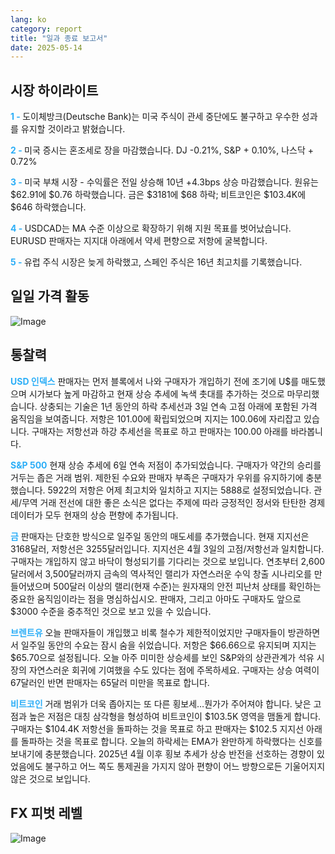 ```yaml
---
lang: ko
category: report
title: "일과 종료 보고서"
date: 2025-05-14
---
```



<h2>시장 하이라이트</h2>
<strong style="color: #2caef7;">1 - </strong> 도이체방크(Deutsche Bank)는 미국 주식이 관세 중단에도 불구하고 우수한 성과를 유지할 것이라고 밝혔습니다.

<strong style="color: #2caef7;">2 - </strong> 미국 증시는 혼조세로 장을 마감했습니다. DJ -0.21%, S&P + 0.10%, 나스닥 + 0.72%

<strong style="color: #2caef7;">3 - </strong> 미국 부채 시장 - 수익률은 전일 상승해 10년 +4.3bps 상승 마감했습니다. 원유는 $62.91에 $0.76 하락했습니다. 금은 $3181에 $68 하락; 비트코인은 $103.4K에 $646 하락했습니다.

<strong style="color: #2caef7;">4 - </strong> USDCAD는 MA 수준 이상으로 확장하기 위해 지원 목표를 벗어났습니다. EURUSD 판매자는 지지대 아래에서 약세 편향으로 저항에 굴복합니다.

<strong style="color: #2caef7;">5 - </strong> 유럽 주식 시장은 늦게 하락했고, 스페인 주식은 16년 최고치를 기록했습니다.



<h2>일일 가격 활동</h2>
<img src="https://markleighedu.github.io/img/May-2025/14-May-2025/price.jpg" alt="Image"/>

<h2>통찰력</h2>
<strong style="color: #2caef7;">USD 인덱스</strong> 판매자는 먼저 블록에서 나와 구매자가 개입하기 전에 조기에 U$를 매도했으며 시가보다 높게 마감하고 현재 상승 추세에 녹색 촛대를 추가하는 것으로 마무리했습니다. 상충되는 기술은 1년 동안의 하락 추세선과 3일 연속 고점 아래에 포함된 가격 움직임을 보여줍니다. 저항은 101.00에 확립되었으며 지지는 100.06에 자리잡고 있습니다. 구매자는 저항선과 하강 추세선을 목표로 하고 판매자는 100.00 아래를 바라봅니다.

<strong style="color: #2caef7;">S&P 500</strong> 현재 상승 추세에 6일 연속 저점이 추가되었습니다. 구매자가 약간의 승리를 거두는 좁은 거래 범위. 제한된 수요와 판매자 부족은 구매자가 우위를 유지하기에 충분했습니다. 5922의 저항은 어제 최고치와 일치하고 지지는 5888로 설정되었습니다. 관세/무역 거래 전선에 대한 좋은 소식은 없다는 주제에 따라 긍정적인 정서와 탄탄한 경제 데이터가 모두 현재의 상승 편향에 추가됩니다. 

<strong style="color: #2caef7;">금</strong> 판매자는 단호한 방식으로 일주일 동안의 매도세를 추가했습니다. 현재 지지선은 3168달러, 저항선은 3255달러입니다. 지지선은 4월 3일의 고점/저항선과 일치합니다. 구매자는 개입하지 않고 바닥이 형성되기를 기다리는 것으로 보입니다. 연초부터 2,600달러에서 3,500달러까지 금속의 역사적인 랠리가 자연스러운 수익 창출 시나리오를 만들어냈으며 500달러 이상의 랠리(현재 수준)는 원자재의 안전 피난처 상태를 확인하는 중요한 움직임이라는 점을 명심하십시오. 판매자, 그리고 아마도 구매자도 앞으로 $3000 수준을 중추적인 것으로 보고 있을 수 있습니다. 

<strong style="color: #2caef7;">브렌트유</strong> 오늘 판매자들이 개입했고 비록 철수가 제한적이었지만 구매자들이 방관하면서 일주일 동안의 수요는 잠시 숨을 쉬었습니다. 저항은 $66.66으로 유지되며 지지는 $65.70으로 설정됩니다. 오늘 아주 미미한 상승세를 보인 S&P와의 상관관계가 석유 시장의 자연스러운 회귀에 기여했을 수도 있다는 점에 주목하세요. 구매자는 상승 여력이 67달러인 반면 판매자는 65달러 미만을 목표로 합니다.

<strong style="color: #2caef7;">비트코인</strong> 거래 범위가 더욱 좁아지는 또 다른 횡보세…뭔가가 주어져야 합니다. 낮은 고점과 높은 저점은 대칭 삼각형을 형성하여 비트코인이 $103.5K 영역을 맴돌게 합니다. 구매자는 $104.4K 저항선을 돌파하는 것을 목표로 하고 판매자는 $102.5 지지선 아래를 돌파하는 것을 목표로 합니다. 오늘의 하락세는 EMA가 완만하게 하락했다는 신호를 보내기에 충분했습니다. 2025년 4월 이후 횡보 추세가 상승 반전을 선호하는 경향이 있었음에도 불구하고 어느 쪽도 통제권을 가지지 않아 편향이 어느 방향으로든 기울어지지 않은 것으로 보입니다.



<h2>FX 피벗 레벨</h2>
<img src="https://markleighedu.github.io/img/May-2025/14-May-2025/pivot.jpg" alt="Image"/>
